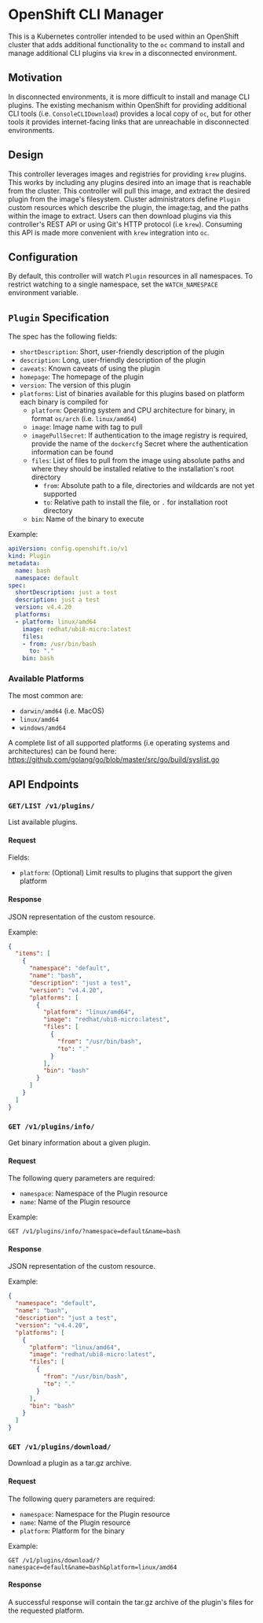# OpenShift CLI Manager
This is a Kubernetes controller intended to be used within an OpenShift cluster that adds additional functionality to the `oc` command to install and manage additional CLI plugins via `krew` in a disconnected environment.

## Motivation
In disconnected environments, it is more difficult to install and manage CLI plugins. The existing mechanism within OpenShift for providing additional CLI tools (i.e. `ConsoleCLIDownload`) provides a local copy of `oc`, but for other tools it provides internet-facing links that are unreachable in disconnected environments.

## Design
This controller leverages images and registries for providing `krew` plugins. This works by including any plugins desired into an image that is reachable from the cluster. This controller will pull this image, and extract the desired plugin from the image's filesystem. Cluster administrators define `Plugin` custom resources which describe the plugin, the image:tag, and the paths within the image to extract. Users can then download plugins via this controller's REST API or using Git's HTTP protocol (i.e `krew`). Consuming this API is made more convenient with `krew` integration into `oc`.

## Configuration
By default, this controller will watch `Plugin` resources in all namespaces. To restrict watching to a single namespace, set the `WATCH_NAMESPACE` environment variable.

## `Plugin` Specification
The spec has the following fields:
* `shortDescription`: Short, user-friendly description of the plugin
* `description`: Long, user-friendly description of the plugin
* `caveats`: Known caveats of using the plugin
* `homepage`: The homepage of the plugin
* `version`: The version of this plugin
* `platforms`: List of binaries available for this plugins based on platform each binary is compiled for
    * `platform`: Operating system and CPU architecture for binary, in format `os/arch` (i.e. `linux/amd64`)
    * `image`: Image name with tag to pull
    * `imagePullSecret`: If authentication to the image registry is required, provide the name of the `dockercfg` Secret where the authentication information can be found
    * `files`: List of files to pull from the image using absolute paths and where they should be installed relative to the installation's root directory
      * `from`: Absolute path to a file, directories and wildcards are not yet supported
      * `to`: Relative path to install the file, or `.` for installation root directory
    * `bin`: Name of the binary to execute

Example:
```yaml
apiVersion: config.openshift.io/v1
kind: Plugin
metadata:
  name: bash
  namespace: default
spec:
  shortDescription: just a test
  description: just a test
  version: v4.4.20
  platforms:
  - platform: linux/amd64
    image: redhat/ubi8-micro:latest
    files:
    - from: /usr/bin/bash
      to: "."
    bin: bash
```

### Available Platforms
The most common are:
  * `darwin/amd64` (i.e. MacOS)
  * `linux/amd64`
  * `windows/amd64`

A complete list of all supported platforms (i.e operating systems and architectures) can be found here: https://github.com/golang/go/blob/master/src/go/build/syslist.go

## API Endpoints
### `GET/LIST /v1/plugins/`
List available plugins.

#### Request
Fields:
* `platform`: (Optional) Limit results to plugins that support the given platform

#### Response
JSON representation of the custom resource.

Example:
```json
{
  "items": [
    {
      "namespace": "default",
      "name": "bash",
      "description": "just a test",
      "version": "v4.4.20",
      "platforms": [
        {
          "platform": "linux/amd64",
          "image": "redhat/ubi8-micro:latest",
          "files": [
            {
              "from": "/usr/bin/bash",
              "to": "."
            }
          ],
          "bin": "bash"
        }
      ]
    }
  ]
}
```

### `GET /v1/plugins/info/`
Get binary information about a given plugin.

#### Request
The following query parameters are required:
* `namespace`: Namespace of the Plugin resource
* `name`: Name of the Plugin resource

Example:
```http
GET /v1/plugins/info/?namespace=default&name=bash
```

#### Response
JSON representation of the custom resource.

Example:
```json
{
  "namespace": "default",
  "name": "bash",
  "description": "just a test",
  "version": "v4.4.20",
  "platforms": [
    {
      "platform": "linux/amd64",
      "image": "redhat/ubi8-micro:latest",
      "files": [
        {
          "from": "/usr/bin/bash",
          "to": "."
        }
      ],
      "bin": "bash"
    }
  ]
}
```

### `GET /v1/plugins/download/`
Download a plugin as a tar.gz archive.

#### Request
The following query parameters are required:
* `namespace`: Namespace for the Plugin resource
* `name`: Name of the Plugin resource
* `platform`: Platform for the binary

Example:
```http
GET /v1/plugins/download/?namespace=default&name=bash&platform=linux/amd64
```

#### Response
A successful response will contain the tar.gz archive of the plugin's files for the requested platform.